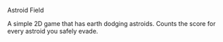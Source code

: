 Astroid Field

A simple 2D game that has earth dodging astroids. Counts the score for every astroid you safely evade. 
